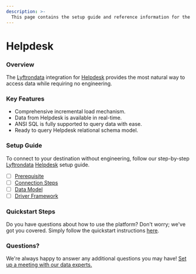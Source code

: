 ```yaml
---
description: >-
  This page contains the setup guide and reference information for the Helpdesk source connector.
---
```


# Helpdesk

### Overview

The [Lyftrondata](https://www.lyftrondata.com/) integration for [Helpdesk](None) provides the most natural way to access data while requiring no engineering.

### Key Features

* Comprehensive incremental load mechanism.
* Data from Helpdesk is available in real-time.&#x20;
* ANSI SQL is fully supported to query data with ease.
* Ready to query Helpdesk relational schema model.

### Setup Guide

To connect to your destination without engineering, follow our step-by-step [Lyftrondata](https://www.lyftrondata.com/)  [Helpdesk](None) setup guide.

* [ ] [Prerequisite](prerequisite.md)
* [ ] [Connection Steps](connection-steps.md)
* [ ] [Data Model](data-model/erd.md)
* [ ] [Driver Framework](driver-framework/)

### Quickstart Steps

Do you have questions about how to use the platform? Don't worry; we've got you covered. Simply follow the quickstart instructions [here](../README.md).

### Questions? <a href="#questions" id="questions"></a>

We're always happy to answer any additional questions you may have! [Set up a meeting with our data experts.](https://www.lyftrondata.com/book-a-meeting/)

